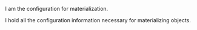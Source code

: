 I am the configuration for materialization.

I hold all the configuration information necessary for materializing objects.